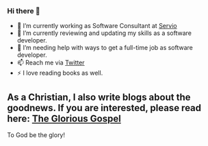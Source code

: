### Hi there 👋


- 🔭 I’m currently working as Software Consultant at [Servio](https://www.servio.com.au/)
- 🌱 I’m currently reviewing and updating my skills as a software developer.
- 🤔 I’m needing help with ways to get a full-time job as software developer.
- 📫 Reach me via [Twitter](https://twitter.com/1689Jeffchavez)
- ⚡ I love reading books as well. 


## As a Christian, I also write blogs about the goodnews. If you are interested, please read here: [The Glorious Gospel](https://heraldofgraceliterature.wordpress.com/2021/03/04/the-glorious-gospel/)

To God be the glory! 
<!--
**jeffchavez-dev/jeffchavez-dev** is a ✨ _special_ ✨ repository because its `README.md` (this file) appears on your GitHub profile.

-->
